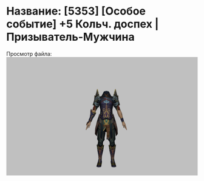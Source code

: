 # Название: [5353] [Особое событие] +5 Кольч. доспех | Призыватель-Мужчина

Просмотр файла:
![p080005.png](p080005.png)